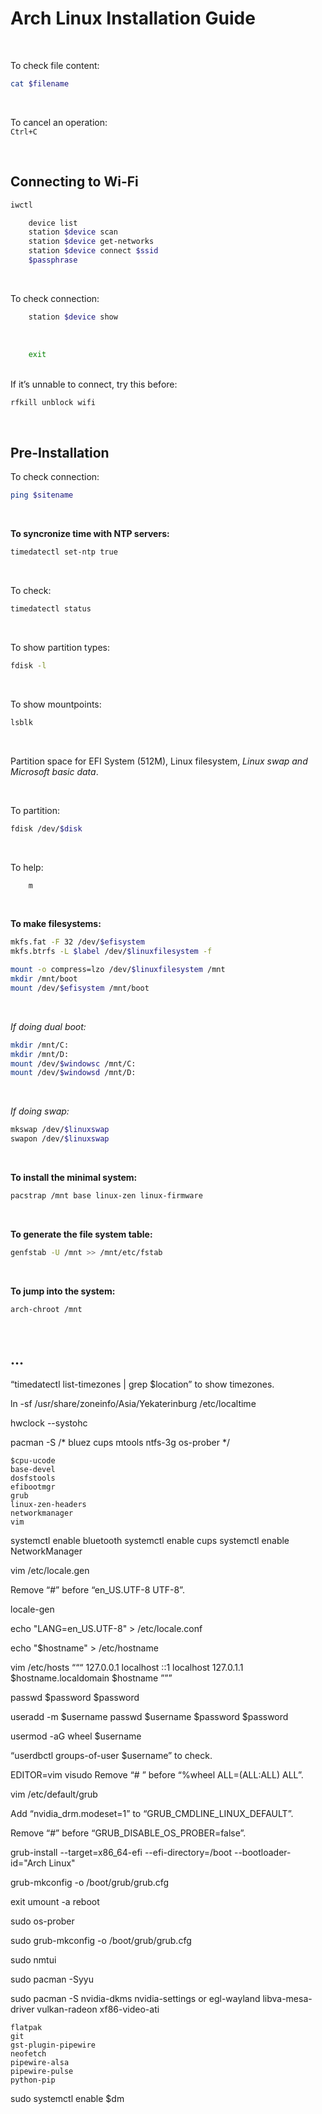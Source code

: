 # Arch Linux Installation Guide

<br>

To check file content:
```sh
cat $filename
```

<br>

To cancel an operation:
<br>
`Ctrl+C`

<br>

## Connecting to Wi-Fi

```sh
iwctl
```

```sh
    device list
    station $device scan
    station $device get-networks
    station $device connect $ssid
    $passphrase
```

<br>

To check connection:
```sh
    station $device show
```

<br>

```sh
    exit
```

<br>
If it’s unnable to connect, try this before:

```sh
rfkill unblock wifi
```

<br>

## Pre-Installation

To check connection:
```sh
ping $sitename
```

<br>

**To syncronize time with NTP servers:**

```sh
timedatectl set-ntp true
```

<br>

To check:
```sh
timedatectl status
```

<br>

To show partition types:
```sh
fdisk -l
```

<br>

To show mountpoints:
```sh
lsblk
```

<br>

Partition space for EFI System (512M), Linux filesystem, *Linux swap and Microsoft basic data*.

<br>

To partition:
```sh
fdisk /dev/$disk
```

<br>

To help:
```sh
    m
```

<br>

**To make filesystems:**
```sh
mkfs.fat -F 32 /dev/$efisystem
mkfs.btrfs -L $label /dev/$linuxfilesystem -f
```

```sh
mount -o compress=lzo /dev/$linuxfilesystem /mnt
mkdir /mnt/boot
mount /dev/$efisystem /mnt/boot
```

<br>

*If doing dual boot:*
```sh
mkdir /mnt/C:
mkdir /mnt/D:
mount /dev/$windowsc /mnt/C:
mount /dev/$windowsd /mnt/D:
```

<br>

*If doing swap:*
```sh
mkswap /dev/$linuxswap
swapon /dev/$linuxswap
```

<br>

**To install the minimal system:**
```sh
pacstrap /mnt base linux-zen linux-firmware
```

<br>

**To generate the file system table:**
```sh
genfstab -U /mnt >> /mnt/etc/fstab
```

<br>

**To jump into the system:**
```sh
arch-chroot /mnt
```

<br>

## …

“timedatectl list-timezones | grep $location” to show timezones.

ln -sf /usr/share/zoneinfo/Asia/Yekaterinburg /etc/localtime

hwclock --systohc

pacman -S
  /*
    bluez
    cups
    mtools
    ntfs-3g
    os-prober
  */

    $cpu-ucode
    base-devel
    dosfstools
    efibootmgr
    grub
    linux-zen-headers
    networkmanager
    vim

systemctl enable bluetooth
systemctl enable cups
systemctl enable NetworkManager

vim /etc/locale.gen

Remove “#” before “en_US.UTF-8 UTF-8”.

locale-gen

echo "LANG=en_US.UTF-8" > /etc/locale.conf

echo "$hostname" > /etc/hostname

vim /etc/hosts
“““
127.0.0.1 localhost
::1 localhost
127.0.1.1 $hostname.localdomain $hostname
”””

passwd
$password
$password

useradd -m $username
passwd $username
$password
$password

usermod -aG wheel $username

“userdbctl groups-of-user $username” to check.

EDITOR=vim visudo
Remove “# ” before “%wheel ALL=(ALL:ALL) ALL”.

vim /etc/default/grub

Add “nvidia_drm.modeset=1” to “GRUB_CMDLINE_LINUX_DEFAULT”. 

Remove “#” before “GRUB_DISABLE_OS_PROBER=false”.

grub-install --target=x86_64-efi --efi-directory=/boot --bootloader-id="Arch Linux"

grub-mkconfig -o /boot/grub/grub.cfg

exit
umount -a
reboot

sudo os-prober

sudo grub-mkconfig -o /boot/grub/grub.cfg

sudo nmtui

sudo pacman -Syyu

sudo pacman -S
    nvidia-dkms
    nvidia-settings
  or
    egl-wayland
    libva-mesa-driver
    vulkan-radeon
    xf86-video-ati

    flatpak
    git
    gst-plugin-pipewire
    neofetch
    pipewire-alsa
    pipewire-pulse
    python-pip

sudo systemctl enable $dm

